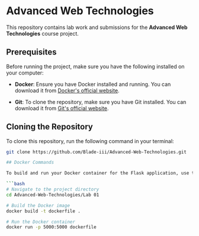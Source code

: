 # Advanced Web Technologies

This repository contains lab work and submissions for the **Advanced Web Technologies** course project.

## Prerequisites

Before running the project, make sure you have the following installed on your computer:

- **Docker**: Ensure you have Docker installed and running. You can download it from [Docker's official website](https://www.docker.com/get-started).

- **Git**: To clone the repository, make sure you have Git installed. You can download it from [Git's official website](https://git-scm.com/downloads).

## Cloning the Repository

To clone this repository, run the following command in your terminal:

```bash
git clone https://github.com/Blade-iii/Advanced-Web-Technologies.git

## Docker Commands

To build and run your Docker container for the Flask application, use the following commands:

```bash
# Navigate to the project directory
cd Advanced-Web-Technologies/Lab 01

# Build the Docker image
docker build -t dockerfile .

# Run the Docker container
docker run -p 5000:5000 dockerfile
